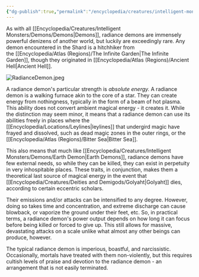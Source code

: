```yaml
---
{"dg-publish":true,"permalink":"/encyclopedia/creatures/intelligent-monsters/demons/radiance-demon/"}
---
```



As with all [[Encyclopedia/Creatures/Intelligent Monsters/Demons/Demons\|Demons]], radiance demons are immensely powerful denizens of another world, but luckily are exceedingly rare. Any demon encountered in the Shard is a hitchhiker from the [[Encyclopedia/Atlas (Regions)/The Infinite Garden\|The Infinite Garden]], though they originated in [[Encyclopedia/Atlas (Regions)/Ancient Hell\|Ancient Hell]]. 

![RadianceDemon.jpeg](/img/user/Images/RadianceDemon.jpeg)

A radiance demon's particular strength is _absolute energy._ A radiance demon is a walking furnace akin to the core of a star. They can create energy from nothingness, typically in the form of a beam of hot plasma. This ability does not convert ambient magical energy - it creates it. While the distinction may seem minor, it means that a radiance demon can use its abilities freely in places where the [[Encyclopedia/Locations/Leylines\|leylines]] that undergird magic have frayed and dissolved, such as dead magic zones in the outer rings, or the [[Encyclopedia/Atlas (Regions)/Bitter Sea\|Bitter Sea]]. 

This also means that much like [[Encyclopedia/Creatures/Intelligent Monsters/Demons/Earth Demon\|Earth Demons]], radiance demons have few external needs, so while they can be killed, they can exist in perpetuity in very inhospitable places. These traits, in conjunction, makes them a theoretical last source of magical energy in the event that [[Encyclopedia/Creatures/Deities and Demigods/Golyaht\|Golyaht]] dies, according to certain eccentric scholars.
 
Their emissions and/or attacks can be intensified to any degree. However, doing so takes time and concentration, and extreme discharge can cause blowback, or vaporize the ground under their feet, etc. So, in practical terms, a radiance demon's power output depends on how long it can focus before being killed or forced to give up. This still allows for massive, devastating attacks on a scale unlike what almost any other beings can produce, however.
 
The typical radiance demon is imperious, boastful, and narcissistic. Occasionally, mortals have treated with them non-violently, but this requires cultish levels of praise and devotion to the radiance demon - an arrangement that is not easily terminated.